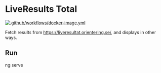 # LiveResults Total

[![.github/workflows/docker-image.yml](https://github.com/Jocke-G/liveresults-total/actions/workflows/docker-image.yml/badge.svg)](https://github.com/Jocke-G/liveresults-total/actions/workflows/docker-image.yml)

Fetch results from https://liveresultat.orientering.se/, and displays in other ways.

## Run

ng serve
